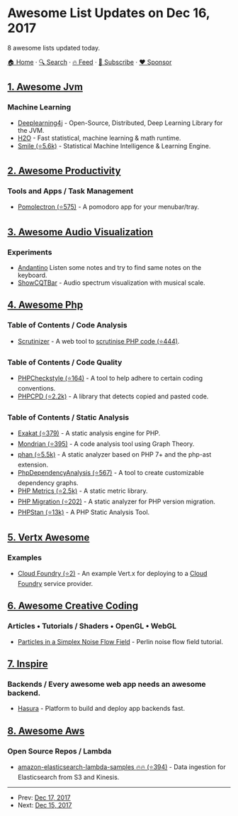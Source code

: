 # Awesome List Updates on Dec 16, 2017

8 awesome lists updated today.

[🏠 Home](/README.md) · [🔍 Search](https://www.trackawesomelist.com/search/) · [🔥 Feed](https://www.trackawesomelist.com/rss.xml) · [📮 Subscribe](https://trackawesomelist.us17.list-manage.com/subscribe?u=d2f0117aa829c83a63ec63c2f&id=36a103854c) · [❤️  Sponsor](https://github.com/sponsors/theowenyoung)



## [1. Awesome Jvm](/content/deephacks/awesome-jvm/README.md)

### Machine Learning

*   [Deeplearning4j](https://deeplearning4j.org/) - Open-Source, Distributed, Deep Learning Library for the JVM.
*   [H2O](https://www.h2o.ai/) - Fast statistical, machine learning & math runtime.
*   [Smile (⭐5.6k)](https://github.com/haifengl/smile) - Statistical Machine Intelligence & Learning Engine.

## [2. Awesome Productivity](/content/jyguyomarch/awesome-productivity/README.md)

### Tools and Apps / Task Management

*   [Pomolectron (⭐575)](https://github.com/amitmerchant1990/pomolectron) - A pomodoro app for your menubar/tray.

## [3. Awesome Audio Visualization](/content/willianjusten/awesome-audio-visualization/README.md)

### Experiments

*   [Andantino](https://alpcanaydin.github.io/andantino/) Listen some notes and try to find same notes on the keyboard.
*   [ShowCQTBar](https://mfcc64.github.io/html5-showcqtbar/) - Audio spectrum visualization with musical scale.

## [4. Awesome Php](/content/ziadoz/awesome-php/README.md)

### Table of Contents / Code Analysis

*   [Scrutinizer](https://scrutinizer-ci.com/) - A web tool to [scrutinise PHP code (⭐444)](https://github.com/scrutinizer-ci/php-analyzer).

### Table of Contents / Code Quality

*   [PHPCheckstyle (⭐164)](https://github.com/PHPCheckstyle/phpcheckstyle) - A tool to help adhere to certain coding conventions.
*   [PHPCPD (⭐2.2k)](https://github.com/sebastianbergmann/phpcpd) - A library that detects copied and pasted code.

### Table of Contents / Static Analysis

*   [Exakat (⭐379)](https://github.com/exakat/exakat) - A static analysis engine for PHP.
*   [Mondrian (⭐395)](https://github.com/Trismegiste/Mondrian) - A code analysis tool using Graph Theory.
*   [phan (⭐5.5k)](https://github.com/phan/phan) - A static analyzer based on PHP 7+ and the php-ast extension.
*   [PhpDependencyAnalysis (⭐567)](https://github.com/mamuz/PhpDependencyAnalysis) - A tool to create customizable dependency graphs.
*   [PHP Metrics (⭐2.5k)](https://github.com/phpmetrics/PhpMetrics) - A static metric library.
*   [PHP Migration (⭐202)](https://github.com/monque/PHP-Migration) - A static analyzer for PHP version migration.
*   [PHPStan (⭐13k)](https://github.com/phpstan/phpstan) - A PHP Static Analysis Tool.

## [5. Vertx Awesome](/content/vert-x3/vertx-awesome/README.md)

### Examples

*   [Cloud Foundry (⭐2)](https://github.com/amdelamar/vertx-cloudfoundry) - An example Vert.x for deploying to a [Cloud Foundry](https://www.cloudfoundry.org/) service provider.

## [6. Awesome Creative Coding](/content/terkelg/awesome-creative-coding/README.md)

### Articles • Tutorials / Shaders • OpenGL • WebGL

*   [Particles in a Simplex Noise Flow Field](https://codepen.io/DonKarlssonSan/post/particles-in-simplex-noise-flow-field) - Perlin noise flow field tutorial.

## [7. Inspire](/content/noahbuscher/inspire/README.md)

### Backends / Every awesome web app needs an awesome backend.

*   [Hasura](https://hasura.io) - Platform to build and deploy app backends fast.

## [8. Awesome Aws](/content/donnemartin/awesome-aws/README.md)

### Open Source Repos / Lambda

*   [amazon-elasticsearch-lambda-samples :fire::fire: (⭐394)](https://github.com/awslabs/amazon-elasticsearch-lambda-samples) - Data ingestion for Elasticsearch from S3 and Kinesis.

---

- Prev: [Dec 17, 2017](/content/2017/12/17/README.md)
- Next: [Dec 15, 2017](/content/2017/12/15/README.md)